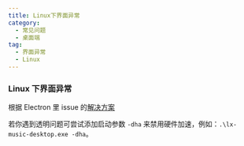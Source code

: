 ```yaml
---
title: Linux下界面异常
category:
  - 常见问题
  - 桌面端
tag:
  - 界面异常
  - Linux
---
```


### Linux 下界面异常

根据 Electron 里 issue 的[解决方案](https://github.com/electron/electron/issues/2170#issuecomment-736223269)

若你遇到透明问题可尝试添加启动参数 `-dha` 来禁用硬件加速，例如：`.\lx-music-desktop.exe -dha`。
